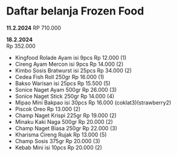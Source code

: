 # Daftar belanja Frozen Food

**11.2.2024**
RP 710.000


**18.2.2024**<br>
Rp 352.000
* Kingfood Rolade Ayam isi 9pcs Rp 12.000 (1)
* Cireng Ayam Mercon isi 9pcs Rp 14.000 (2)
* Kimbo Sosis Bratwurst isi 25pcs Rp 34.000 (2)
* Cedea Fish Roll 250gr Rp 16.000 (1)
* Bakso Warisan isi 25pcs Rp 15.500 (5)
* Sonice Naget Ayam 500gr Rp 26.000 (3)
* Sonice Naget Stick 250gr Rp 14.000 (4)
* Mipao Mini Bakpao isi 30pcs Rp 16.000 (coklat3)(strawberry2)
* Piscok Oreo Rp 13.000 (2)
* Champ Naget Krispi 225gr Rp 19.000 (2)
* Minaku Kaki Naga 500gr Rp 20.000 (2)
* Champ Naget Biasa 250gr Rp 22.000 (3)
* Kharisma Cireng Rujak Rp 13.000 (5)
* Champ Sosis 375gr Rp 20.000 (3)
* Kebab Mini isi 10pcs Rp 20.000 (2)


